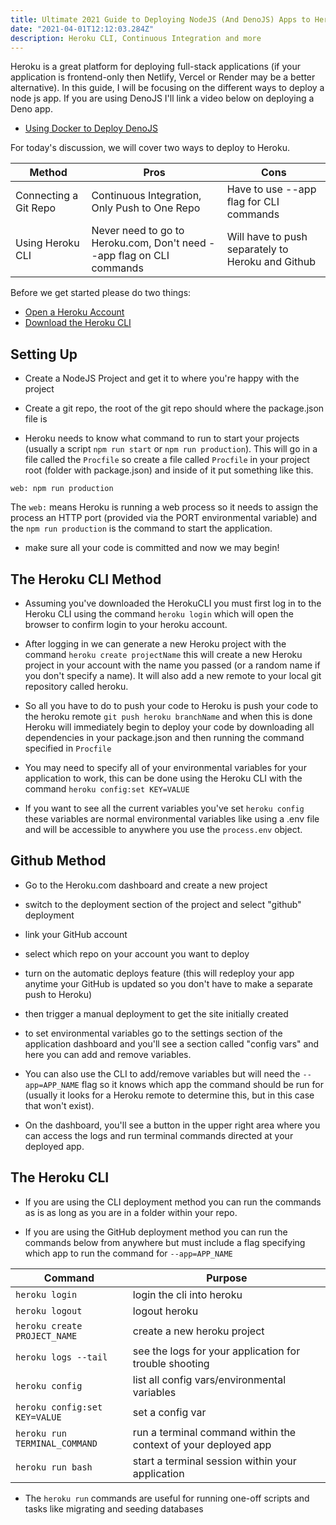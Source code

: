 ```yaml
---
title: Ultimate 2021 Guide to Deploying NodeJS (And DenoJS) Apps to Heroku
date: "2021-04-01T12:12:03.284Z"
description: Heroku CLI, Continuous Integration and more
---
```


Heroku is a great platform for deploying full-stack applications (if your application is frontend-only then Netlify, Vercel or Render may be a better alternative). In this guide, I will be focusing on the different ways to deploy a node js app. If you are using DenoJS I'll link a video below on deploying a Deno app.

- [Using Docker to Deploy DenoJS](https://www.youtube.com/watch?v=Fe4XdAiqaxI)

For today's discussion, we will cover two ways to deploy to Heroku.

| Method | Pros | Cons |
|--------|------|------|
| Connecting a Git Repo | Continuous Integration, Only Push to One Repo | Have to use --app flag for CLI commands |
| Using Heroku CLI | Never need to go to Heroku.com, Don't need --app flag on CLI commands | Will have to push separately to Heroku and Github |

Before we get started please do two things:
- [Open a Heroku Account](https://dashboard.heroku.com/)
- [Download the Heroku CLI](https://devcenter.heroku.com/articles/heroku-cli)

## Setting Up 

- Create a NodeJS Project and get it to where you're happy with the project

- Create a git repo, the root of the git repo should where the package.json file is

- Heroku needs to know what command to run to start your projects (usually a script `npm run start` or `npm run production`). This will go in a file called the `Procfile` so create a file called `Procfile` in your project root (folder with package.json) and inside of it put something like this.

```web: npm run production```

The `web:` means Heroku is running a web process so it needs to assign the process an HTTP port (provided via the PORT environmental variable) and the `npm run production` is the command to start the application.

- make sure all your code is committed and now we may begin!

## The Heroku CLI Method

- Assuming you've downloaded the HerokuCLI you must first log in to the Heroku CLI using the command `heroku login` which will open the browser to confirm login to your heroku account.

- After logging in we can generate a new Heroku project with the command `heroku create projectName` this will create a new Heroku project in your account with the name you passed (or a random name if you don't specify a name). It will also add a new remote to your local git repository called heroku.

- So all you have to do to push your code to Heroku is push your code to the heroku remote `git push heroku branchName` and when this is done Heroku will immediately begin to deploy your code by downloading all dependencies in your package.json and then running the command specified in `Procfile`

- You may need to specify all of your environmental variables for your application to work, this can be done using the Heroku CLI with the command `heroku config:set KEY=VALUE`

- If you want to see all the current variables you've set `heroku config` these variables are normal environmental variables like using a .env file and will be accessible to anywhere you use the `process.env` object.

## Github Method

- Go to the Heroku.com dashboard and create a new project

- switch to the deployment section of the project and select "github" deployment

- link your GitHub account

- select which repo on your account you want to deploy

- turn on the automatic deploys feature (this will redeploy your app anytime your GitHub is updated so you don't have to make a separate push to Heroku)

- then trigger a manual deployment to get the site initially created

- to set environmental variables go to the settings section of the application dashboard and you'll see a section called "config vars" and here you can add and remove variables.

- You can also use the CLI to add/remove variables but will need the `--app=APP_NAME` flag so it knows which app the command should be run for (usually it looks for a Heroku remote to determine this, but in this case that won't exist).

- On the dashboard, you'll see a button in the upper right area where you can access the logs and run terminal commands directed at your deployed app.

## The Heroku CLI

- If you are using the CLI deployment method you can run the commands as is as long as you are in a folder within your repo.

- If you are using the GitHub deployment method you can run the commands below from anywhere but must include a flag specifying which app to run the command for `--app=APP_NAME`

|Command | Purpose |
|--------|---------|
| `heroku login` | login the cli into heroku |
| `heroku logout` | logout heroku |
| `heroku create PROJECT_NAME` | create a new heroku project |
| `heroku logs --tail` | see the logs for your application for trouble shooting |
| `heroku config` | list all config vars/environmental variables |
| `heroku config:set KEY=VALUE` | set a config var |
| `heroku run TERMINAL_COMMAND` | run a terminal command within the context of your deployed app |
| `heroku run bash` | start a terminal session within your application

- The `heroku run` commands are useful for running one-off scripts and tasks like migrating and seeding databases